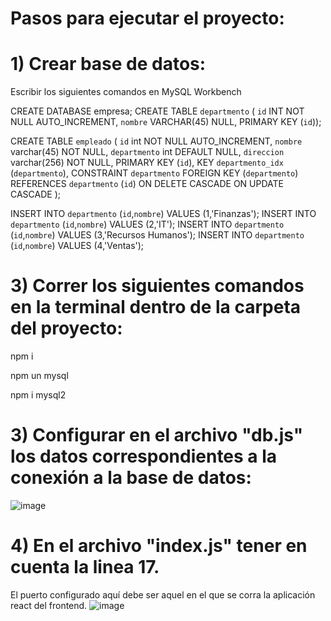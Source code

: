 # Pasos para ejecutar el proyecto:

# 1) Crear base de datos:
Escribir los siguientes comandos en MySQL Workbench

CREATE DATABASE empresa;
CREATE TABLE `departmento` (
  `id` INT NOT NULL AUTO_INCREMENT,
  `nombre` VARCHAR(45) NULL,
  PRIMARY KEY (`id`));

CREATE TABLE `empleado` (
  `id` int NOT NULL AUTO_INCREMENT,
  `nombre` varchar(45) NOT NULL,
  `departmento` int DEFAULT NULL,
  `direccion` varchar(256) NOT NULL,
  PRIMARY KEY (`id`),
  KEY `departmento_idx` (`departmento`),
  CONSTRAINT `departmento` FOREIGN KEY (`departmento`)
    REFERENCES `departmento` (`id`)
    ON DELETE CASCADE ON UPDATE CASCADE
);

INSERT INTO `departmento` (`id`,`nombre`) VALUES (1,'Finanzas');
INSERT INTO `departmento` (`id`,`nombre`) VALUES (2,'IT');
INSERT INTO `departmento` (`id`,`nombre`) VALUES (3,'Recursos Humanos');
INSERT INTO `departmento` (`id`,`nombre`) VALUES (4,'Ventas');

# 3) Correr los siguientes comandos en la terminal dentro de la carpeta del proyecto:
npm i

npm un mysql 

npm i mysql2

# 3) Configurar en el archivo "db.js" los datos correspondientes a la conexión a la base de datos:
![image](https://user-images.githubusercontent.com/82101541/173268509-66174a6a-076a-44de-a206-71457b97c7ca.png)

# 4) En el archivo "index.js" tener en cuenta la linea 17.
El puerto configurado aquí debe ser aquel en el que se corra la aplicación react del frontend.
![image](https://user-images.githubusercontent.com/82101541/173269057-65a91ca8-2f09-4a00-9659-dcaa53b14613.png)



